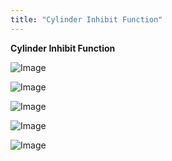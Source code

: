 ```yaml
---
title: "Cylinder Inhibit Function"
---
```


**Cylinder Inhibit Function**&nbsp;


![Image](</lib/Utitities 113.jpg>)&nbsp;


![Image](</lib/Utitities 115.jpg>)


![Image](</lib/Utitities 117.jpg>)


![Image](</lib/Utitities 116.jpg>)


![Image](</lib/Utitities 118.jpg>)

